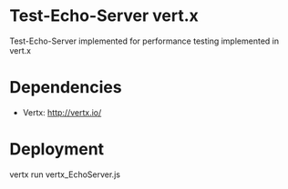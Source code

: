 # Test-Echo-Server vert.x
Test-Echo-Server implemented for performance testing implemented in vert.x
# Dependencies 
* Vertx: http://vertx.io/
# Deployment
vertx run vertx_EchoServer.js


